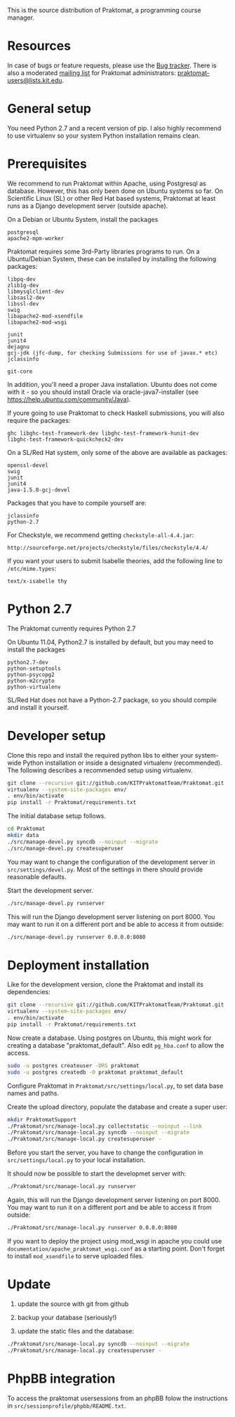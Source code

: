 This is the source distribution of Praktomat, a programming course manager.

Resources
=========

In case of bugs or feature requests, please use the [Bug tracker]. There is
also a moderated [mailing list] for Praktomat administrators:
praktomat-users@lists.kit.edu.


General setup
=============

You need Python 2.7 and a recent version of pip. I also highly recommend to
use virtualenv so your system Python installation remains clean.

Prerequisites
=============

We recommend to run Praktomat within Apache, using Postgresql as database.
However, this has only been done on Ubuntu systems so far. On Scientific
Linux (SL) or other Red Hat based systems, Praktomat at least runs as a
Django development server (outside apache).

On a Debian or Ubuntu System, install the packages

    postgresql
    apache2-mpm-worker	

Praktomat requires some 3rd-Party libraries programs to run.  On a
Ubuntu/Debian System, these can be installed by installing the following
packages:

    libpq-dev
    zlib1g-dev
    libmysqlclient-dev
    libsasl2-dev
    libssl-dev
    swig
    libapache2-mod-xsendfile
    libapache2-mod-wsgi

    junit
    junit4
    dejagnu
    gcj-jdk (jfc-dump, for checking Submissions for use of javax.* etc)
    jclassinfo
   
    git-core

In addition, you'll need a proper Java installation. Ubuntu does not come
with it - so you should install Oracle via oracle-java7-installer (see
<https://help.ubuntu.com/community/Java>).

If youre going to use Praktomat to check Haskell submissions, you will also
require the packages:

    ghc libghc-test-framework-dev libghc-test-framework-hunit-dev
    libghc-test-framework-quickcheck2-dev

On a SL/Red Hat system, only some of the above are available as packages:

	openssl-devel
	swig
	junit
	junit4
	java-1.5.0-gcj-devel

Packages that you have to compile yourself are:

	jclassinfo
	python-2.7

For Checkstyle, we recommend getting `checkstyle-all-4.4.jar`:

    http://sourceforge.net/projects/checkstyle/files/checkstyle/4.4/

If you want your users to submit Isabelle theories, add the following line
to `/etc/mime.types`:

    text/x-isabelle thy

Python 2.7
==========

The Praktomat currently requires Python 2.7

On Ubuntu 11.04, Python2.7 is installed by default, but you may need to
install the packages

    python2.7-dev
    python-setuptools
    python-psycopg2
    python-m2crypto
    python-virtualenv

SL/Red Hat does not have a Python-2.7 package, so you should compile and
install it yourself.

Developer setup
===============

Clone this repo and install the required python libs to either your
system-wide Python installation or inside a designated virtualenv
(recommended).  The following describes a recommended setup using
virtualenv.

```bash
git clone --recursive git://github.com/KITPraktomatTeam/Praktomat.git
virtualenv --system-site-packages env/
. env/bin/activate
pip install -r Praktomat/requirements.txt
```

The initial database setup follows.

```bash
cd Praktomat
mkdir data
./src/manage-devel.py syncdb --noinput --migrate
./src/manage-devel.py createsuperuser
```

You may want to change the configuration of the development server in
`src/settings/devel.py`.  Most of the settings in there should provide
reasonable defaults.

Start the development server.

```bash
./src/manage-devel.py runserver
```

This will run the Django development server listening on port 8000. You may
want to run it on a different port and be able to access it from outside:

```bash
./src/manage-devel.py runserver 0.0.0.0:8080
```



Deployment installation
=======================

Like for the development version, clone the Praktomat and install its
dependencies:

```bash
git clone --recursive git://github.com/KITPraktomatTeam/Praktomat.git
virtualenv --system-site-packages env/
. env/bin/activate
pip install -r Praktomat/requirements.txt
```

Now create a database. Using postgres on Ubuntu, this might work for
creating a database "praktomat_default". Also edit `pg_hba.conf` to allow
the access.

```bash
sudo -u postgres createuser -DRS praktomat
sudo -u postgres createdb -O praktomat praktomat_default
```
	
Configure Praktomat in `Praktomat/src/settings/local.py`, to set data base
names and paths.

Create the upload directory, populate the database and create a super user:

```bash
mkdir PraktomatSupport
./Praktomat/src/manage-local.py collectstatic --noinput --link
./Praktomat/src/manage-local.py syncdb --noinput --migrate
./Praktomat/src/manage-local.py createsuperuser -
```

Before you start the server, you have to change the configuration in
`src/settings/local.py` to your local installation.

It should now be possible to start the developmet server with:
```bash
./Praktomat/src/manage-local.py runserver
```

Again, this will run the Django development server listening on
port 8000. You may want to run it on a different port and be able to access
it from outside:

```bash
./Praktomat/src/manage-local.py runserver 0.0.0.0:8080
```

If you want to deploy the project using mod_wsgi in apache you could use
`documentation/apache_praktomat_wsgi.conf` as a starting point. Don't
forget to install `mod_xsendfile` to serve uploaded files.


Update 
======

1. update the source with git from github

2. backup your database (seriously!)

3. update the static files and the database:

```bash
./Praktomat/src/manage-local.py syncdb --noinput --migrate
./Praktomat/src/manage-local.py createsuperuser -
```

PhpBB integration 
=================

To access the praktomat usersessions from an phpBB folow the instructions
in `src/sessionprofile/phpbb/README.txt`.


[Bug tracker]: https://github.com/KITPraktomatTeam/Praktomat/issues
[mailing list]: https://www.lists.kit.edu/wws/info/praktomat-users
